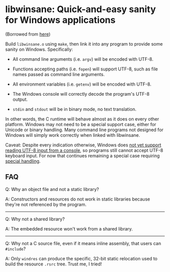 
# libwinsane: Quick-and-easy sanity for Windows applications

(Borrowed from [here](https://github.com/skeeto/scratch/tree/master/libwinsane))

Build `libwinsane.o` using `make`, then link it into any program to
provide some sanity on Windows. Specifically:

* All command line arguments (i.e. `argv`) will be encoded with UTF-8.

* Functions accepting paths (i.e. `fopen`) will support UTF-8, such as
  file names passed as command line arguments.

* All environment variables (i.e. `getenv`) will be encoded with UTF-8.

* The Windows console will correctly decode the program's UTF-8 output.

* `stdin` and `stdout` will be in binary mode, no text translation.

In other words, the C runtime will behave almost as it does on every other
platform. Windows may not need to be a special support case, either for
Unicode or binary handling. Many command line programs not designed for
Windows will simply work correctly when linked with libwinsane.

Caveat: Despite every indication otherwise, Windows does [not yet support
reading UTF-8 input from a console][in], so programs still cannot accept
UTF-8 keyboard input. For now that continues remaining a special case
requiring [special handling][pw].

## FAQ

Q: Why an object file and not a static library?

A: Constructors and resources do not work in static libraries because
they're not referenced by the program.

* * *

Q: Why not a shared library?

A: The embedded resource won't work from a shared library.

* * *

Q: Why not a C source file, even if it means inline assembly, that users
can `#include`?

A: Only `windres` can produce the specific, 32-bit static relocation used
to build the resource `.rsrc` tree. Trust me, I tried!


[in]: https://github.com/microsoft/terminal/issues/4551#issuecomment-585487802
[pw]: https://nullprogram.com/blog/2020/05/04/
